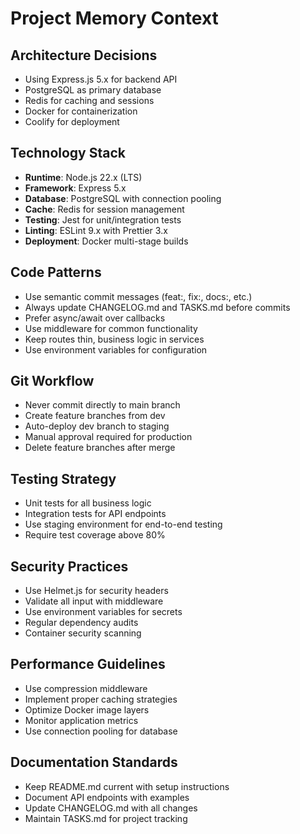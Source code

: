 # Project Memory Context

## Architecture Decisions
- Using Express.js 5.x for backend API
- PostgreSQL as primary database
- Redis for caching and sessions
- Docker for containerization
- Coolify for deployment

## Technology Stack
- **Runtime**: Node.js 22.x (LTS)
- **Framework**: Express 5.x
- **Database**: PostgreSQL with connection pooling
- **Cache**: Redis for session management
- **Testing**: Jest for unit/integration tests
- **Linting**: ESLint 9.x with Prettier 3.x
- **Deployment**: Docker multi-stage builds

## Code Patterns
- Use semantic commit messages (feat:, fix:, docs:, etc.)
- Always update CHANGELOG.md and TASKS.md before commits
- Prefer async/await over callbacks
- Use middleware for common functionality
- Keep routes thin, business logic in services
- Use environment variables for configuration

## Git Workflow
- Never commit directly to main branch
- Create feature branches from dev
- Auto-deploy dev branch to staging
- Manual approval required for production
- Delete feature branches after merge

## Testing Strategy
- Unit tests for all business logic
- Integration tests for API endpoints
- Use staging environment for end-to-end testing
- Require test coverage above 80%

## Security Practices
- Use Helmet.js for security headers
- Validate all input with middleware
- Use environment variables for secrets
- Regular dependency audits
- Container security scanning

## Performance Guidelines
- Use compression middleware
- Implement proper caching strategies
- Optimize Docker image layers
- Monitor application metrics
- Use connection pooling for database

## Documentation Standards
- Keep README.md current with setup instructions
- Document API endpoints with examples
- Update CHANGELOG.md with all changes
- Maintain TASKS.md for project tracking
